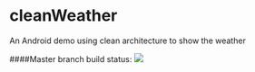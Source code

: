 # cleanWeather
An Android demo using clean architecture to show the weather

####Master branch build status: 
![](https://travis-ci.org/chuks008/cleanWeather.svg?branch=master)
